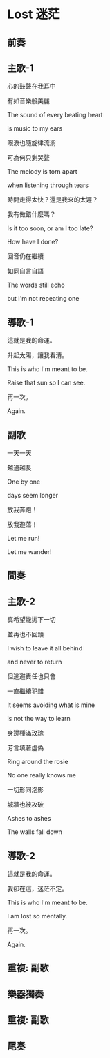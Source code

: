 # Lost 迷茫

## 前奏

## 主歌-1

心的鼓聲在我耳中

有如音樂般美麗

The sound of every beating heart

is music to my ears



眼淚也隨旋律流淌

可為何只剩哭聲

The melody is torn apart

when listening through tears



時間走得太快？還是我來的太遲？

我有做錯什麼嗎？

Is it too soon, or am I too late?

How have I done?



回音仍在繼續

如同自言自語

The words still echo

but I'm not repeating one

## 導歌-1

這就是我的命運。

升起太陽，讓我看清。

This is who I'm meant to be.

Raise that sun so I can see.



再一次。

Again.

## 副歌

一天一天

越過越長

One by one

days seem longer



放我奔跑！

放我遊蕩！

Let me run!

Let me wander!

## 間奏

## 主歌-2

真希望能拋下一切

並再也不回頭

I wish to leave it all behind

and never to return



但逃避責任也只會

一直繼續犯錯

It seems avoiding what is mine

is not the way to learn



身邊種滿玫瑰

芳言填著虛偽

Ring around the rosie

No one really knows me



一切形同泡影

城牆也被攻破

Ashes to ashes

The walls fall down

## 導歌-2

這就是我的命運。

我卻在這，迷茫不定。

This is who I'm meant to be.

I am lost so mentally.



再一次。

Again.

## 重複: 副歌

## 樂器獨奏

## 重複: 副歌

## 尾奏

